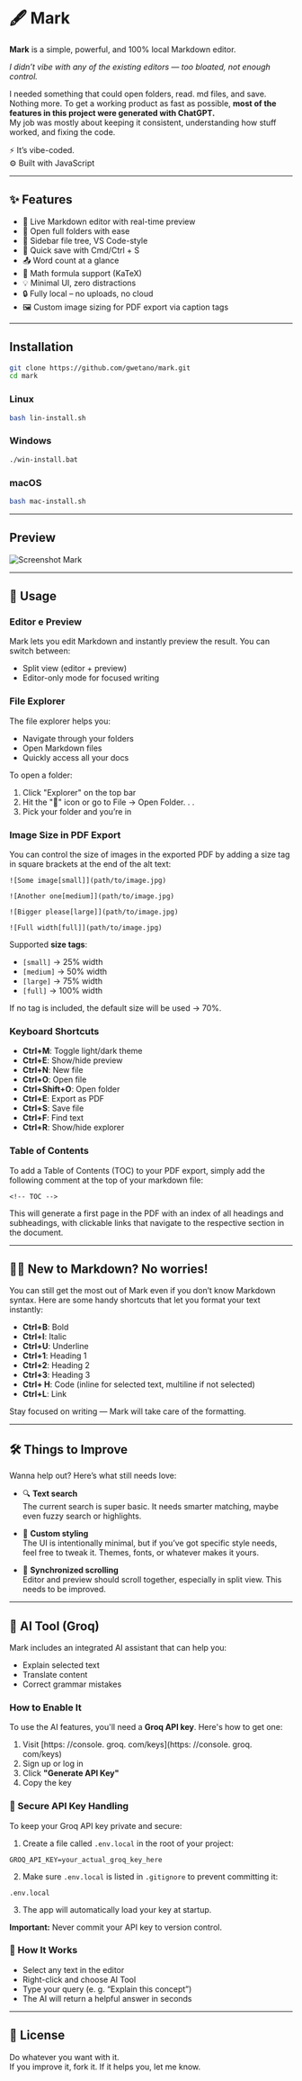 # 🖋️ Mark

**Mark** is a simple, powerful, and 100% local Markdown editor.  

*I didn’t vibe with any of the existing editors — too bloated, not enough control.*

I needed something that could open folders, read. md files, and save. Nothing more. To get a working product as fast as possible, **most of the features in this project were generated with ChatGPT.**  
My job was mostly about keeping it consistent, understanding how stuff worked, and fixing the code.

⚡ It’s vibe-coded.    
⚙️ Built with JavaScript

***

## ✨ Features

- 📝 Live Markdown editor with real-time preview
- 📁 Open full folders with ease
- 📄 Sidebar file tree, VS Code-style
- 💾 Quick save with Cmd/Ctrl + S
- 📤 Word count at a glance
- 🧠 Math formula support (KaTeX)
- 💡 Minimal UI, zero distractions
- 🔒 Fully local – no uploads, no cloud
- 🖼️ Custom image sizing for PDF export via caption tags

***

## Installation

```bash
git clone https://github.com/gwetano/mark.git
cd mark
```

### Linux

```bash
bash lin-install.sh
```

### Windows

```bash
./win-install.bat
```

### macOS

```bash
bash mac-install.sh
```

***

## Preview

![Screenshot Mark](./build/preview.gif)

***

## 📝 Usage

### Editor e Preview

Mark lets you edit Markdown and instantly preview the result. You can switch between:

- Split view (editor + preview)
- Editor-only mode for focused writing

### File Explorer

The file explorer helps you:
- Navigate through your folders
- Open Markdown files
- Quickly access all your docs

To open a folder:
1. Click "Explorer" on the top bar
2. Hit the "📁" icon or go to File -> Open Folder. . .
3. Pick your folder and you’re in

### Image Size in PDF Export

You can control the size of images in the exported PDF by adding a size tag in square brackets at the end of the alt text:

```
![Some image[small]](path/to/image.jpg)

![Another one[medium]](path/to/image.jpg)

![Bigger please[large]](path/to/image.jpg)

![Full width[full]](path/to/image.jpg)
```

Supported **size tags**:
- `[small]` -> 25% width
- `[medium]` → 50% width
- `[large]` → 75% width
- `[full]` → 100% width

If no tag is included, the default size will be used -> 70%.

### Keyboard Shortcuts

* **Ctrl+M**: Toggle light/dark theme
* **Ctrl+E**: Show/hide preview
* **Ctrl+N**: New file
* **Ctrl+O**: Open file
* **Ctrl+Shift+O**: Open folder
* **Ctrl+E**: Export as PDF
* **Ctrl+S**: Save file
* **Ctrl+F**: Find text
* **Ctrl+R**: Show/hide explorer

### Table of Contents

To add a Table of Contents (TOC) to your PDF export, simply add the following comment at the top of your markdown file:

```
<!-- TOC -->
```

This will generate a first page in the PDF with an index of all headings and subheadings, with clickable links that navigate to the respective section in the document.

***

## 🤷‍♂️ New to Markdown? No worries!

You can still get the most out of Mark even if you don’t know Markdown syntax. Here are some handy shortcuts that let you format your text instantly:

* **Ctrl+B**: Bold
* **Ctrl+I**: Italic
* **Ctrl+U**: Underline
* **Ctrl+1**: Heading 1
* **Ctrl+2**: Heading 2
* **Ctrl+3**: Heading 3
* **Ctrl+ H**: Code (inline for selected text, multiline if not selected)
* **Ctrl+L**: Link

Stay focused on writing — Mark will take care of the formatting.

***

## 🛠️ Things to Improve

Wanna help out? Here’s what still needs love:

* 🔍 **Text search**  
The current search is super basic. It needs smarter matching, maybe even fuzzy search or highlights.

* 🎨 **Custom styling**  
The UI is intentionally minimal, but if you’ve got specific style needs, feel free to tweak it. Themes, fonts, or whatever makes it yours.

* 📃 **Synchronized scrolling**    
Editor and preview should scroll together, especially in split view. This needs to be improved.

***

## 🧠 AI Tool (Groq)

Mark includes an integrated AI assistant that can help you:

* Explain selected text  
* Translate content  
* Correct grammar mistakes  

### How to Enable It

To use the AI features, you'll need a **Groq API key**. Here's how to get one:

1. Visit [https: //console. groq. com/keys](https: //console. groq. com/keys)  
2. Sign up or log in  
3. Click **"Generate API Key"**  
4. Copy the key

### 🔐 Secure API Key Handling

To keep your Groq API key private and secure:

1. Create a file called `.env.local` in the root of your project:

```
GROQ_API_KEY=your_actual_groq_key_here
```

2. Make sure `.env.local` is listed in `.gitignore` to prevent committing it:

```
.env.local
```

3. The app will automatically load your key at startup.

**Important:** Never commit your API key to version control.

### 💬 How It Works

* Select any text in the editor
* Right-click and choose AI Tool
* Type your query (e. g. “Explain this concept”)
* The AI will return a helpful answer in seconds

***

## 📜 License

Do whatever you want with it.    
If you improve it, fork it. If it helps you, let me know.